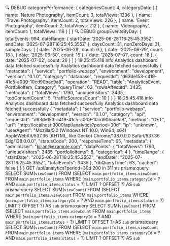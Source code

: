 🔍 DEBUG categoryPerformance: { categoriesCount: 4, categoryData: [ { name: 'Nature Photography',
itemCount: 3, totalViews: 1236 }, { name: 'Travel Photography', itemCount: 2, totalViews: 226 }, {
name: 'Event Photography', itemCount: 2, totalViews: 212 }, { name: 'Videography', itemCount: 1,
totalViews: 116 } ] } 🔍 DEBUG groupEventsByDay: { totalEvents: 994, dateRange: { startDate:
'2025-06-28T16:25:45.355Z', endDate: '2025-07-28T16:25:45.355Z' }, daysCount: 31, nonZeroDays: 31,
sampleDays: [ { date: '2025-06-28', count: 6 }, { date: '2025-06-29', count: 18 }, { date:
'2025-06-30', count: 16 }, { date: '2025-07-01', count: 16 }, { date: '2025-07-02', count: 26 } ] }
18:25:45.418 info Analytics dashboard data fetched successfully Analytics dashboard data fetched
successfully { "metadata": { "service": "portfolio-webapp", "environment": "development", "version":
"0.1.0", "category": "database", "requestId": "d63de153-c419-41c5-a009-10cd90bac9a8", "operation":
"READ", "table": "AnalyticsEvent, PortfolioItem, Category", "queryTime": 63, "rowsAffected": 3435,
"metadata": { "totalViews": 1790, "uniqueVisitors": 3435, "topContentCount": 5,
"trafficSourcesCount": 10 } } } 18:25:45.418 info Analytics dashboard data fetched successfully
Analytics dashboard data fetched successfully { "metadata": { "service": "portfolio-webapp",
"environment": "development", "version": "0.1.0", "category": "api", "requestId":
"d63de153-c419-41c5-a009-10cd90bac9a8", "method": "GET", "url":
"http://localhost:3000/api/analytics?period=30d", "ip": "unknown", "userAgent": "Mozilla/5.0
(Windows NT 10.0; Win64; x64) AppleWebKit/537.36 (KHTML, like Gecko) Chrome/138.0.0.0 Safari/537.36
Edg/138.0.0.0", "statusCode": 200, "responseTime": 65, "metadata": { "adminUser":
"kilian@example.com", "dataPoints": { "totalViews": 1790, "uniqueVisitors": 3435, "portfolioItems":
8, "categories": 4 }, "timeRange": { "startDate": "2025-06-28T16:25:45.355Z", "endDate":
"2025-07-28T16:25:45.355Z", "totalEvents": 3435 }, "dbQueryTime": 63, "cached": false } } } GET
/api/analytics?period=30d 200 in 311ms prisma:query SELECT SUM(`viewCount`) FROM (SELECT
`main`.`portfolio_items`.`viewCount` FROM `main`.`portfolio_items` WHERE
(`main`.`portfolio_items`.`categoryId` = ? AND `main`.`portfolio_items`.`status` = ?) LIMIT ? OFFSET
?) AS `sub` prisma:query SELECT SUM(`viewCount`) FROM (SELECT `main`.`portfolio_items`.`viewCount`
FROM `main`.`portfolio_items` WHERE (`main`.`portfolio_items`.`categoryId` = ? AND
`main`.`portfolio_items`.`status` = ?) LIMIT ? OFFSET ?) AS `sub` prisma:query SELECT
SUM(`viewCount`) FROM (SELECT `main`.`portfolio_items`.`viewCount` FROM `main`.`portfolio_items`
WHERE (`main`.`portfolio_items`.`categoryId` = ? AND `main`.`portfolio_items`.`status` = ?) LIMIT ?
OFFSET ?) AS `sub` prisma:query SELECT SUM(`viewCount`) FROM (SELECT
`main`.`portfolio_items`.`viewCount` FROM `main`.`portfolio_items` WHERE
(`main`.`portfolio_items`.`categoryId` = ? AND `main`.`portfolio_items`.`status` = ?) LIMIT ? OFFSET
?) AS `sub`
